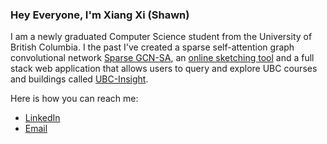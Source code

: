 
### **Hey Everyone, I'm Xiang Xi (Shawn)**

I am a newly graduated Computer Science student from the University of British Columbia. I the past I've created a sparse self-attention graph convolutional network [Sparse GCN-SA](https://github.com/xiangxichen11/Sparse-GCN-SA), an [online sketching tool](https://github.com/xiangxichen11/PaintApp) and a full stack web application that allows users to query and explore UBC courses and buildings called [UBC-Insight](https://github.com/xiangxichen11/UBC-Insight).

Here is how you can reach me:

- [LinkedIn](https://www.linkedin.com/in/xiangxichen/)
- [Email](xiangxi.chen.ca@gmail.com)

